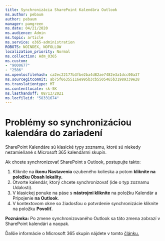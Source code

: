 ```yaml
---
title: Synchronizácia SharePoint Kalendára Outlook
ms.author: pebaum
author: pebaum
manager: pamgreen
ms.date: 04/21/2020
ms.audience: Admin
ms.topic: article
ms.service: o365-administration
ROBOTS: NOINDEX, NOFOLLOW
localization_priority: Normal
ms.collection: Adm_O365
ms.custom:
- "9000677"
- "2586"
ms.openlocfilehash: ca2ec22177b3fbe2ba4d82ae7482e3a1dcc00a37
ms.sourcegitcommit: ab75f66355116e995b3cb5505465b31989339e28
ms.translationtype: MT
ms.contentlocale: sk-SK
ms.lasthandoff: 08/13/2021
ms.locfileid: "58331674"
---
```

# <a name="issues-synchronizing-your-calendar-to-devices"></a>Problémy so synchronizáciou kalendára do zariadení

SharePoint Kalendáre sú klasické typy zoznamu, ktoré sú niekedy nezamieňané s Microsoft 365 kalendármi skupín.

Ak chcete synchronizovať SharePoint s Outlook, postupujte takto:

1. Kliknite na **ikonu Nastavenia** ozubeného kolieska a potom **kliknite na položku Obsah lokality.**
2. Otvorte kalendár, ktorý chcete synchronizovať (ide o typ zoznamu Udalosti).
3. V klasickej ponuke na páse s **nástrojmi kliknite** na položku Kalendár a Pripojenie **na Outlook**.
4. V kontextovom okne so žiadosťou o potvrdenie synchronizácie kliknite na položku **Povoliť**.

**Poznámka:** Po zmene synchronizovaného Outlook sa táto zmena zobrazí v SharePoint kalendári a naopak.

Ďalšie informácie o Microsoft 365 skupín nájdete v tomto [článku.](https://support.office.com/article/Learn-about-Office-365-groups-b565caa1-5c40-40ef-9915-60fdb2d97fa2)
